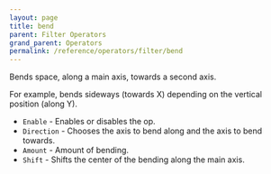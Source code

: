 ```yaml
---
layout: page
title: bend
parent: Filter Operators
grand_parent: Operators
permalink: /reference/operators/filter/bend
---
```


Bends space, along a main axis, towards a second axis.

For example, bends sideways (towards X) depending on the vertical position (along Y).

* `Enable` - Enables or disables the op.
* `Direction` - Chooses the axis to bend along and the axis to bend towards.
* `Amount` - Amount of bending.
* `Shift` - Shifts the center of the bending along the main axis.
